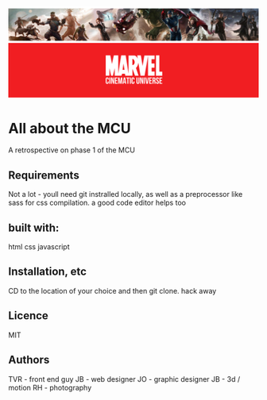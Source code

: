 ![Phase line of the mcu](marvel_banner.png "MCU Phase 1")


# All about the MCU
A retrospective on phase 1 of the MCU

## Requirements
Not a lot - youll need git instralled locally, as well as a preprocessor like sass for css compilation. a good code editor helps too

## built with:
html
css
javascript

## Installation, etc
CD to the location of your choice and then git clone. hack away

## Licence
MIT

## Authors
TVR - front end guy
JB - web designer
JO - graphic designer
JB - 3d / motion
RH - photography
